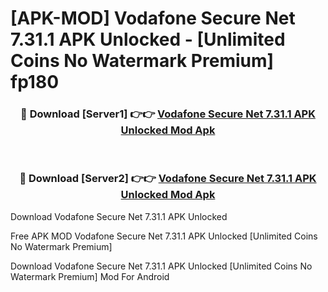 # [APK-MOD] Vodafone Secure Net 7.31.1 APK Unlocked - [Unlimited Coins No Watermark Premium] fp180



<div align="center">
<h3>🔴 Download [Server1] 👉👉 <a href="https://momento.my/?title=Vodafone_Secure_Net_7.31.1_APK_Unlocked">Vodafone Secure Net 7.31.1 APK Unlocked Mod Apk</a></h3><br>

<h3>🔴 Download [Server2] 👉👉 <a href="https://momento.my/?title=Vodafone_Secure_Net_7.31.1_APK_Unlocked">Vodafone Secure Net 7.31.1 APK Unlocked Mod Apk</a></h3>
</div>



Download Vodafone Secure Net 7.31.1 APK Unlocked 

Free APK MOD Vodafone Secure Net 7.31.1 APK Unlocked [Unlimited Coins No Watermark Premium]

Download Vodafone Secure Net 7.31.1 APK Unlocked [Unlimited Coins No Watermark Premium] Mod For Android
